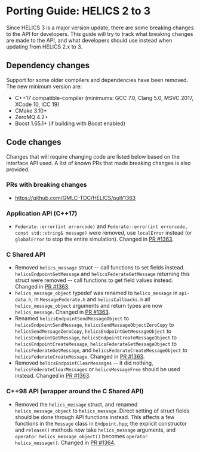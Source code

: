 # Porting Guide: HELICS 2 to 3

Since HELICS 3 is a major version update, there are some breaking changes to the API for developers.
This guide will try to track what breaking changes are made to the API, and what developers should use
instead when updating from HELICS 2.x to 3.

## Dependency changes

Support for some older compilers and dependencies have been removed. The new minimum version are:

- C++17 compatible-compiler (minimums: GCC 7.0, Clang 5.0, MSVC 2017, XCode 10, ICC 19)
- CMake 3.10+
- ZeroMQ 4.2+
- Boost 1.65.1+ (if building with Boost enabled)

## Code changes

Changes that will require changing code are listed below based on the interface API used.
A list of known PRs that made breaking changes is also provided.

### PRs with breaking changes

- https://github.com/GMLC-TDC/HELICS/pull/1363

### Application API (C++17)

- `Federate::error(int errorcode)` and `Federate::error(int errorcode, const std::string& message)` were removed, use `localError` instead (or `globalError` to stop the entire simulation). Changed in [PR #1363](https://github.com/GMLC-TDC/HELICS/pull/1363).

### C Shared API

- Removed `helics_message` struct -- call functions to set fields instead. `helicsEndpointGetMessage` and `helicsFederateGetMessage` returning this struct were removed -- call functions to get field values instead. Changed in [PR #1363](https://github.com/GMLC-TDC/HELICS/pull/1363).
- `helics_message_object` typedef was renamed to `helics_message` in `api-data.h`; in `MessageFederate.h` and `helicsCallbacks.h` all `helics_message_object` arguments and return types are now `helics_message`. Changed in [PR #1363](https://github.com/GMLC-TDC/HELICS/pull/1363).
- Renamed `helicsEndpointSendMessageObject` to `helicsEndpointSendMessage`, `helicsSendMessageObjectZeroCopy` to `helicsSendMessageZeroCopy`, `helicsEndpointGetMessageObject` to `helicsEndpointGetMessage`, `helicsEndpointCreateMessageObject` to `helicsEndpointCreateMessage`, `helicsFederateGetMessageObject` to `helicsFederateGetMessage`, and `helicsFederateCreateMessageObject` to `helicsFederateCreateMessage`. Changed in [PR
  #1363](https://github.com/GMLC-TDC/HELICS/pull/1363).
- Removed `helicsEndpointClearMessages` -- it did nothing, `helicsFederateClearMessages` or `helicsMessageFree` should be used instead. Changed in [PR #1363](https://github.com/GMLC-TDC/HELICS/pull/1363).

### C++98 API (wrapper around the C Shared API)

- Removed the `helics_message` struct, and renamed `helics_message_object` to `helics_message`. Direct setting of struct fields should be done through API functions instead. This affects a few functions in the `Message` class in `Endpoint.hpp`; the explicit constructor and `release()` methods now take `helics_message` arguments, and `operator helics_message_object()` becomes `operator helics_message()`. Changed in [PR #1364](https://github.com/GMLC-TDC/HELICS/pull/1363).
